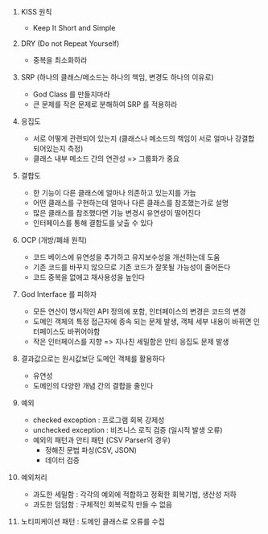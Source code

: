 1. KISS 원칙
   - Keep It Short and Simple
   
2. DRY (Do not Repeat Yourself)
    - 중복을 최소화하라
   
3. SRP (하나의 클래스/메소드는 하나의 책임, 변경도 하나의 이유로)
    - God Class 를 만들지마라
    - 큰 문제를 작은 문제로 분해하여 SRP 를 적용하라

4. 응집도
   - 서로 어떻게 관련되어 있는지 (클래스나 메소드의 책임이 서로 얼마나 강결합 되어있는지 측정)
   - 클래스 내부 메소드 간의 연관성 => 그룹화가 중요

5. 결합도
   - 한 기능이 다른 클래스에 얼마나 의존하고 있는지를 가늠
   - 어떤 클래스를 구현하는데 얼마나 다른 클래스를 참조했는가로 설명
   - 많은 클래스를 참조했다면 기능 변경시 유연성이 떨어진다
   - 인터페이스를 통해 결합도를 낮출 수 있다

6. OCP (개방/폐쇄 원칙)
   - 코드 베이스에 유연성을 추가하고 유지보수성을 개선하는데 도움
   - 기존 코드를 바꾸지 않으므로 기존 코드가 잘못될 가능성이 줄어든다
   - 코드 중복을 없애고 재사용성을 높인다

7. God Interface 를 피하자
   - 모든 연산이 명시적인 API 정의에 포함, 인터페이스의 변경은 코드의 변경
   - 도메인 객체의 특정 접근자에 종속 되는 문제 발생, 객체 세부 내용이 바뀌면 인터페이스도 바뀌어야함
   - 작은 인터페이스를 지향 => 지나친 세밀함은 안티 응집도 문제 발생

8. 결과값으로는 원시값보단 도메인 객체를 활용하다
   - 유연성
   - 도메인의 다양한 개념 간의 결합을 줄인다

9. 예외
   - checked exception : 프로그램 회복 강제성
   - unchecked exception : 비즈니스 로직 검증 (일시적 발생 오류)
   - 예외의 패턴과 안티 패턴 (CSV Parser의 경우)
     - 정해진 문법 파싱(CSV, JSON)
     - 데이터 검증

10. 예외처리
    - 과도한 세밀함 : 각각의 예외에 적합하고 정확한 회복기법, 생산성 저하
    - 과도한 덤덤함 : 구체적인 회복로직 만들 수 없음

11. 노티피케이션 패턴 : 도메인 클래스로 오류를 수집
